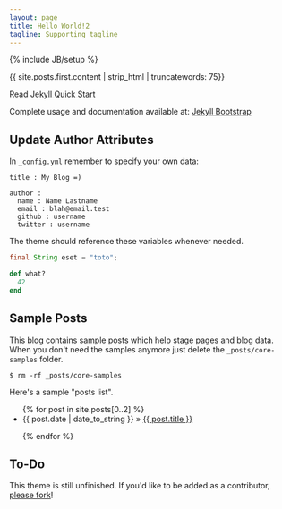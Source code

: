 ```yaml
---
layout: page
title: Hello World!2
tagline: Supporting tagline
---
```

{% include JB/setup %}


{{ site.posts.first.content | strip_html | truncatewords: 75}}

Read [Jekyll Quick Start](http://jekyllbootstrap.com/usage/jekyll-quick-start.html)

Complete usage and documentation available at: [Jekyll Bootstrap](http://jekyllbootstrap.com)

## Update Author Attributes

In `_config.yml` remember to specify your own data:
    
    title : My Blog =)
    
    author :
      name : Name Lastname
      email : blah@email.test
      github : username
      twitter : username

The theme should reference these variables whenever needed.

```java
final String eset = "toto";
```

~~~ ruby
def what?
  42
end
~~~


    
## Sample Posts

This blog contains sample posts which help stage pages and blog data.
When you don't need the samples anymore just delete the `_posts/core-samples` folder.

    $ rm -rf _posts/core-samples

Here's a sample "posts list".

<ul class="posts">
  {% for post in site.posts[0..2] %}
    <li><span>{{ post.date | date_to_string }}</span> &raquo; <a href="{{ BASE_PATH }}{{ post.url }}">{{ post.title }}</a></li>

  {% endfor %}
</ul>

## To-Do

This theme is still unfinished. If you'd like to be added as a contributor, [please fork](http://github.com/dbtek/jekyll-bootstrap-3)!


